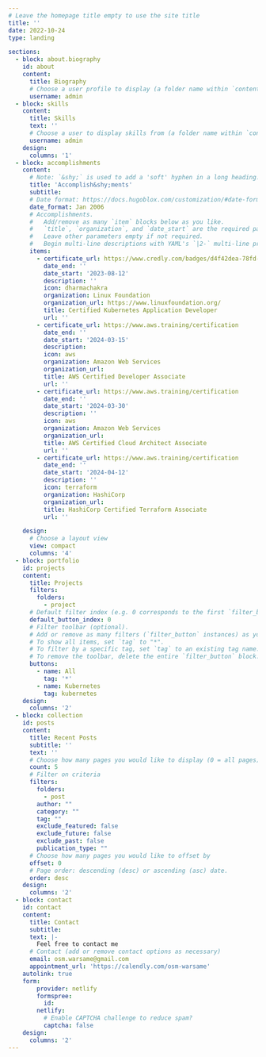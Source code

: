 ```yaml
---
# Leave the homepage title empty to use the site title
title: ''
date: 2022-10-24
type: landing

sections:
  - block: about.biography
    id: about
    content:
      title: Biography
      # Choose a user profile to display (a folder name within `content/authors/`)
      username: admin
  - block: skills
    content:
      title: Skills
      text: ''
      # Choose a user to display skills from (a folder name within `content/authors/`)
      username: admin
    design:
      columns: '1'
  - block: accomplishments
    content:
      # Note: `&shy;` is used to add a 'soft' hyphen in a long heading.
      title: 'Accomplish&shy;ments'
      subtitle:
      # Date format: https://docs.hugoblox.com/customization/#date-format
      date_format: Jan 2006
      # Accomplishments.
      #   Add/remove as many `item` blocks below as you like.
      #   `title`, `organization`, and `date_start` are the required parameters.
      #   Leave other parameters empty if not required.
      #   Begin multi-line descriptions with YAML's `|2-` multi-line prefix.
      items:
        - certificate_url: https://www.credly.com/badges/d4f42dea-78fd-43c3-8eaa-bcb174ed1e6b/public_url
          date_end: ''
          date_start: '2023-08-12'
          description: ''
          icon: dharmachakra
          organization: Linux Foundation
          organization_url: https://www.linuxfoundation.org/
          title: Certified Kubernetes Application Developer
          url: ''
        - certificate_url: https://www.aws.training/certification
          date_end: ''
          date_start: '2024-03-15'
          description:
          icon: aws
          organization: Amazon Web Services
          organization_url:
          title: AWS Certified Developer Associate
          url: ''
        - certificate_url: https://www.aws.training/certification
          date_end: ''
          date_start: '2024-03-30'
          description: ''
          icon: aws
          organization: Amazon Web Services
          organization_url:
          title: AWS Certified Cloud Architect Associate
          url: ''
        - certificate_url: https://www.aws.training/certification
          date_end: ''
          date_start: '2024-04-12'
          description: ''
          icon: terraform
          organization: HashiCorp
          organization_url:
          title: HashiCorp Certified Terraform Associate
          url: ''

    design:
      # Choose a layout view
      view: compact
      columns: '4'
  - block: portfolio
    id: projects
    content:
      title: Projects
      filters:
        folders:
          - project
      # Default filter index (e.g. 0 corresponds to the first `filter_button` instance below).
      default_button_index: 0
      # Filter toolbar (optional).
      # Add or remove as many filters (`filter_button` instances) as you like.
      # To show all items, set `tag` to "*".
      # To filter by a specific tag, set `tag` to an existing tag name.
      # To remove the toolbar, delete the entire `filter_button` block.
      buttons:
        - name: All
          tag: '*'
        - name: Kubernetes
          tag: kubernetes
    design:
      columns: '2'
  - block: collection
    id: posts
    content:
      title: Recent Posts
      subtitle: ''
      text: ''
      # Choose how many pages you would like to display (0 = all pages)
      count: 5
      # Filter on criteria
      filters:
        folders:
          - post
        author: ""
        category: ""
        tag: ""
        exclude_featured: false
        exclude_future: false
        exclude_past: false
        publication_type: ""
      # Choose how many pages you would like to offset by
      offset: 0
      # Page order: descending (desc) or ascending (asc) date.
      order: desc
    design:
      columns: '2'
  - block: contact
    id: contact
    content:
      title: Contact
      subtitle:
      text: |-
        Feel free to contact me
      # Contact (add or remove contact options as necessary)
      email: osm.warsame@gmail.com
      appointment_url: 'https://calendly.com/osm-warsame'
    autolink: true
    form:
        provider: netlify
        formspree:
          id:
        netlify:
          # Enable CAPTCHA challenge to reduce spam?
          captcha: false
    design:
      columns: '2'
---  
```

